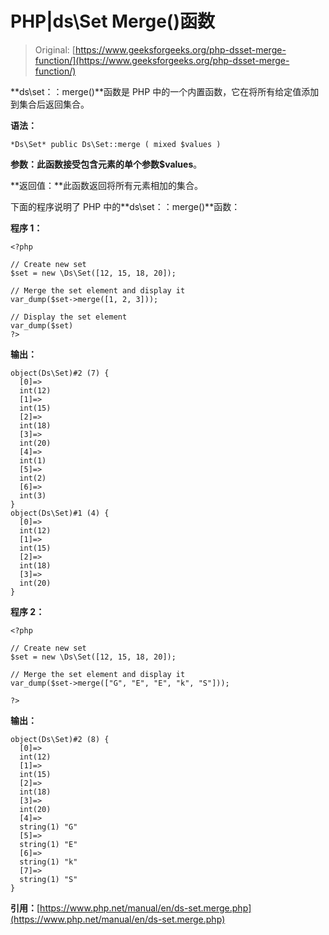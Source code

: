 # PHP|ds\Set Merge()函数

> Original: [https://www.geeksforgeeks.org/php-dsset-merge-function/](https://www.geeksforgeeks.org/php-dsset-merge-function/)

**ds\set：：merge()**函数是 PHP 中的一个内置函数，它在将所有给定值添加到集合后返回集合。

**语法：**

```
*Ds\Set* public Ds\Set::merge ( mixed $values ) 

```

**参数：**此函数接受包含元素的单个参数**$values**。

**返回值：**此函数返回将所有元素相加的集合。

下面的程序说明了 PHP 中的**ds\set：：merge()**函数：

**程序 1：**

```
<?php 

// Create new set
$set = new \Ds\Set([12, 15, 18, 20]); 

// Merge the set element and display it 
var_dump($set->merge([1, 2, 3])); 

// Display the set element 
var_dump($set) 
?> 
```

**输出：**

```
object(Ds\Set)#2 (7) {
  [0]=>
  int(12)
  [1]=>
  int(15)
  [2]=>
  int(18)
  [3]=>
  int(20)
  [4]=>
  int(1)
  [5]=>
  int(2)
  [6]=>
  int(3)
}
object(Ds\Set)#1 (4) {
  [0]=>
  int(12)
  [1]=>
  int(15)
  [2]=>
  int(18)
  [3]=>
  int(20)
}

```

**程序 2：**

```
<?php 

// Create new set
$set = new \Ds\Set([12, 15, 18, 20]); 

// Merge the set element and display it 
var_dump($set->merge(["G", "E", "E", "k", "S"])); 

?> 
```

**输出：**

```
object(Ds\Set)#2 (8) {
  [0]=>
  int(12)
  [1]=>
  int(15)
  [2]=>
  int(18)
  [3]=>
  int(20)
  [4]=>
  string(1) "G"
  [5]=>
  string(1) "E"
  [6]=>
  string(1) "k"
  [7]=>
  string(1) "S"
}

```

**引用：**[https://www.php.net/manual/en/ds-set.merge.php](https://www.php.net/manual/en/ds-set.merge.php)
